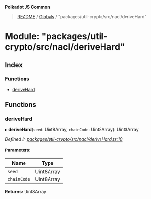 **Polkadot JS Common**

> [README](../README.md) / [Globals](../globals.md) / "packages/util-crypto/src/nacl/deriveHard"

# Module: "packages/util-crypto/src/nacl/deriveHard"

## Index

### Functions

* [deriveHard](_packages_util_crypto_src_nacl_derivehard_.md#derivehard)

## Functions

### deriveHard

▸ **deriveHard**(`seed`: Uint8Array, `chainCode`: Uint8Array): Uint8Array

*Defined in [packages/util-crypto/src/nacl/deriveHard.ts:10](https://github.com/polkadot-js/common/blob/975103fd/packages/util-crypto/src/nacl/deriveHard.ts#L10)*

#### Parameters:

Name | Type |
------ | ------ |
`seed` | Uint8Array |
`chainCode` | Uint8Array |

**Returns:** Uint8Array
